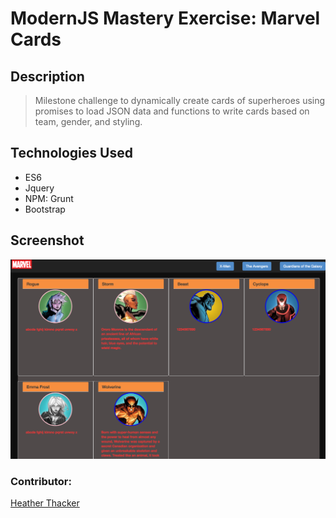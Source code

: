 # ModernJS Mastery Exercise: Marvel Cards
## Description
> Milestone challenge to dynamically create cards of superheroes using promises to load JSON data and functions to write cards based on team, gender, and styling.

## Technologies Used
* ES6
* Jquery
* NPM: Grunt
* Bootstrap

## Screenshot
![Screenshot](https://raw.githubusercontent.com/nss-evening-cohort-05/modernjs-mastery-exercise-hhthacker/challenge/images/marvelquiz.png)


### Contributor:
[Heather Thacker](https://github.com/hhthacker)